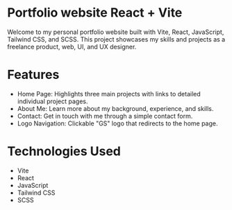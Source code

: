 # Portfolio website React + Vite



Welcome to my personal portfolio website built with Vite, React, JavaScript, Tailwind CSS, and SCSS. This project showcases my skills and projects as a freelance product, web, UI, and UX designer.

# Features
- Home Page: Highlights three main projects with links to detailed individual project pages.
- About Me: Learn more about my background, experience, and skills.
- Contact: Get in touch with me through a simple contact form.
- Logo Navigation: Clickable "GS" logo that redirects to the home page.

# Technologies Used
- Vite
- React
- JavaScript
- Tailwind CSS
- SCSS
